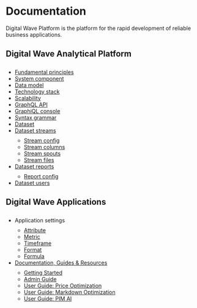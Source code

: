 # Documentation

Digital Wave Platform is the platform for the rapid development of reliable business applications.

## Digital Wave Analytical Platform

* [Fundamental principles](principles/)
* [System component](components/)
* [Data model](datamodel/)
* [Technology stack](techstack/)
* [Scalability](scalability/)
* [GraphQL API](graphql/)
* [GraphiQL console](/graphiql)
* [Syntax grammar](grammar/)
* [Dataset](admin/dataset/config/)
* [Dataset streams](admin/dataset/streams/)
  * [Stream config](admin/stream/config/)
  * [Stream columns](admin/stream/columns/)
  * [Stream spouts](admin/stream/spouts/)
  * [Stream files](admin/stream/spout/files/)
* [Dataset reports](admin/dataset/reports/)
  * [Report config](admin/report/config/)
* [Dataset users](admin/dataset/users/)    

## Digital Wave Applications
* Application settings
  * [Attribute](admin/attribute/config/)
  * [Metric](admin/metric/config/)
  * [Timeframe](admin/timeframe/config/)
  * [Format](admin/format/config/)
  * [Formula](admin/formula/config/)
* [Documentation, Guides & Resources](documentation/)
  * [Getting Started](documentation/user_guide/)
  * [Admin Guide](documentation/admin_guide/)
  * [User Guide: Price Optimization](documentation/price_rules/)
  * [User Guide: Markdown Optimization](documentation/markdown/)
  * [User Guide: PIM AI](documentation/pim)

<style>
h1 img {
  display: inline-block;
  height: 22px;
  margin-top: -3px;
  margin-left: -16px;
}
ul {
  line-height: 1.;
 padding-top: 9px;
}
}
</style>
